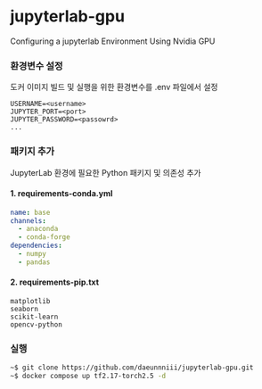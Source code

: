 # jupyterlab-gpu
Configuring a jupyterlab Environment Using Nvidia GPU

### 환경변수 설정
도커 이미지 빌드 및 실행을 위한 환경변수를 .env 파일에서 설정
```plaintext
USERNAME=<username>
JUPYTER_PORT=<port>
JUPYTER_PASSWORD=<passowrd>
...
```

### 패키지 추가
JupyterLab 환경에 필요한 Python 패키지 및 의존성 추가

#### 1. requirements-conda.yml
```yaml
name: base
channels:
  - anaconda
  - conda-forge
dependencies:
  - numpy
  - pandas
```

#### 2. requirements-pip.txt
```plaintext
matplotlib
seaborn
scikit-learn
opencv-python
```

### 실행
```bash
~$ git clone https://github.com/daeunnniii/jupyterlab-gpu.git
~$ docker compose up tf2.17-torch2.5 -d
```

